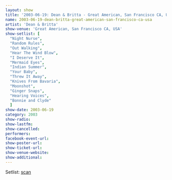 ```yaml
---
layout: show
title: '2003-06-19: Dean & Britta - Great American, San Francisco CA, USA'
name: 2003-06-19-dean-britta-great-american-san-francisco-ca-usa
artist: 'Dean & Britta'
show-venue: 'Great American, San Francisco CA, USA'
show-setlist: [
  "Night Nurse",
  "Random Rules",
  "Out Walking",
  "Hear The Wind Blow",
  "I Deserve It",
  "Mermaid Eyes",
  "Indian Summer",
  "Your Baby",
  "Threw It Away",
  "Knives From Bavaria",
  "Moonshot",
  "Ginger Snaps",
  "Hearing Voices",
  "Bonnie and Clyde"
  ]
show-date: 2003-06-19
category: 2003
show-radio: 
show-lastfm: 
show-cancelled: 
performers: 
facebook-event-url: 
show-poster-url: 
show-ticket-url: 
show-venue-website: 
show-additional: 
---
```


Setlist: <a href="http://www.ifpthendirt.com/setlists/db6.19.03.html">scan</a>